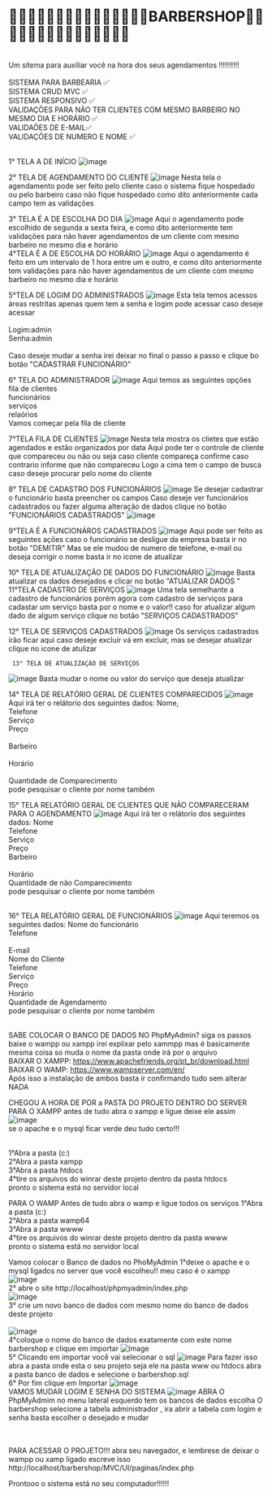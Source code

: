 <h1>🧔🏻‍🧔🏻‍🧔🏻‍💈💈💈🧔🏿🧔🏿🧔🏿BARBERSHOP🧔🏿🧔🏿🧔🏿💈💈💈🧔🏻‍🧔🏻‍🧔🏻</h1> <br>
Um sitema para auxiliar você na hora dos seus agendamentos !!!!!!!!!!
<br>
<br>
 SISTEMA PARA BARBEARIA ✅ <br>
 SISTEMA CRUD MVC ✅ <br>
 SISTEMA RESPONSIVO ✅  <br>
 VALIDAÇÕES PARA NÃO TER CLIENTES COM MESMO BARBEIRO  NO MESMO DIA E HORÁRIO ✅ <br>
 VALIDAÕES DE E-MAIL✅ <br>
 VALIDAÇÕES DE NUMERO E NOME ✅ <br>  
 <br>

 1° TELA A DE INÍCIO
![image](https://user-images.githubusercontent.com/55327081/205525628-e6595cba-6456-4a33-809c-adc82a7c20ae.png)
<br>

2° TELA DE AGENDAMENTO DO CLIENTE 
 ![image](https://user-images.githubusercontent.com/55327081/205525791-618b9487-0fde-4e44-864a-097a81bd48bd.png)
 Nesta tela o agendamento pode ser feito pelo cliente  caso o sistema  fique hospedado ou pelo barbeiro caso não fique hospedado
 como dito anteriormente cada campo tem as validações 
<br>

3° TELA É A DE ESCOLHA DO DIA 
![image](https://user-images.githubusercontent.com/55327081/205526026-204adbe7-7ae8-4946-94ce-b32754668779.png)
 Aqui o agendamento pode  escolhido de segunda a sexta feira, e como dito anteriormente tem validações 
 para não haver agendamentos de um cliente com mesmo  barbeiro no mesmo dia e horário 
 <br>
 4°TELA É A DE ESCOLHA DO HORÁRIO
 ![image](https://user-images.githubusercontent.com/55327081/205526212-d8b08359-316c-48b6-9f01-b33ef2e67a6e.png)
 Aqui o agendamento é feito em um intervalo de 1 hora entre um e outro, e como dito anteriormente tem validações 
 para não haver agendamentos de um cliente com mesmo  barbeiro no mesmo dia e horário 
   <br>
   
  5°TELA DE LOGIM DO ADMINISTRADOS
  ![image](https://user-images.githubusercontent.com/55327081/205526354-61865714-0cbf-4c7b-85ad-dbee006b1603.png)
  Esta tela temos acessos áreas restritas apenas quem tem a senha e logim pode  acessar
  caso deseje acessar<br>
  <BR>
  Logim:admin<br>
  Senha:admin<br>
  <br>
  Caso deseje mudar a senha irei deixar no final o passo a passo   e clique bo botão  "CADASTRAR FUNCIONÁRIO"
 <br>
 
 6° TELA DO ADMINISTRADOR
 ![image](https://user-images.githubusercontent.com/55327081/205526776-141cf471-659a-42cd-9c90-5902f9755c28.png)
 Aqui temos as seguintes opções<br> 
 fila de clientes<br>
 funcionários<br>
 serviços<br>
 relaórios<br>
 Vamos começar pela fila de cliente
 <br>
 
 7°TELA FILA DE CLIENTES 
 ![image](https://user-images.githubusercontent.com/55327081/205526990-df0468b3-d86e-42e8-8bae-87fb4e83744a.png)
  Nesta tela mostra os clietes que estão agendados e estão organizados por data 
  Aqui pode ter o controle de cliente que compareceu ou não ou seja caso cliente compareça confirme  caso contrario informe que não compareceu
  Logo a cima tem o campo de busca caso deseje procurar  pelo nome do cliente 
<br>
 
   8° TELA  DE CADASTRO DOS FUNCIONÁRIOS 
   ![image](https://user-images.githubusercontent.com/55327081/205527293-d918e994-d61b-4284-b116-8f5f1aa74ca7.png)
   Se desejar cadastrar o funcionário basta preencher os campos
   Caso deseje ver funcionários cadastrados ou fazer alguma alteração de dados clique no botão "FUNCIONÁRIOS CADASTRADOS"
   ![image](https://user-images.githubusercontent.com/55327081/205527659-d88be958-eb0d-4566-94fa-16ffce1bc392.png)
<br>
 
   9°TELA É A FUNCIONÁROS CADASTRADOS 
   ![image](https://user-images.githubusercontent.com/55327081/205527730-cb000a26-1fed-4753-af7a-892241ac6dc1.png)
   Aqui pode ser feito as seguintes ações caso o funcionário se desligue da empresa basta ir no botão "DEMITIR"
   Mas se ele mudou de numero de telefone, e-mail ou deseja corrigir o nome basta ir no icone de atualizar
 <br>
 
   10° TELA DE ATUALIZAÇÃO DE DADOS DO FUNCIONÁRIO 
    ![image](https://user-images.githubusercontent.com/55327081/205527884-da16d2b5-5b94-4236-afe6-1a6ba10a2a1b.png)
     Basta atualizar os dados desejados e clicar no botão  "ATUALIZAR DADOS "<br>
       11°TELA  CADASTRO DE SERVIÇOS 
     ![image](https://user-images.githubusercontent.com/55327081/205528062-4ccca383-fe78-4005-acc8-93e4d54a3e2a.png)
      Uma tela semelhante a cadastro de funcionários porém agora com cadastro de serviços 
      para cadastar um serviço basta por o nome e o valor!! caso  for atualizar algum dado de algum serviço clique no botão "SERVIÇOS CADASTRADOS"
      <br>
 
 12° TELA DE SERVIÇOS CADASTRADOS 
     ![image](https://user-images.githubusercontent.com/55327081/205528206-25106ad2-fe1c-4a3d-b34f-882e026ee970.png)
     Os serviços cadastrados irão ficar aqui caso deseje excluir vá em excluir, mas se desejar atualizar clique no icone de atulizar
           <br>

     13° TELA DE ATUALIZAÇÃO DE SERVIÇOS 
![image](https://user-images.githubusercontent.com/55327081/205528288-0678e72e-2495-468c-aa5c-5167e14cefb0.png)
Basta mudar o nome ou valor do serviço  que deseja atualizar
<br>
 
14° TELA DE RELATÓRIO GERAL DE CLIENTES COMPARECIDOS 
![image](https://user-images.githubusercontent.com/55327081/205528404-01f355be-c1ec-48bc-acb2-9a1be46fb171.png)
Aqui irá ter o relátorio dos seguintes dados:
Nome, <br>
Telefone <br> 
Serviço <br> 
Preço <br>	
Barbeiro <br>	
Horário <br>	
Quantidade de Comparecimento <br>
pode pesquisar o cliente por nome também 
 <br>
 
 15° TELA RELATÓRIO GERAL DE CLIENTES QUE NÃO COMPARECERAM  PARA O AGENDAMENTO 
![image](https://user-images.githubusercontent.com/55327081/205528658-1c4ac3b7-a7fe-41e6-87e0-4accce50598d.png)
Aqui irá ter o relátorio dos seguintes dados:
Nome <br>
Telefone <br> 
Serviço <br>
Preço <br>
Barbeiro <br>	
Horário	<br>
Quantidade de não Comparecimento<br>
pode pesquisar o cliente por nome também  
 <br>
 
16° TELA RELATÓRIO GERAL DE FUNCIONÁRIOS
![image](https://user-images.githubusercontent.com/55327081/205528782-d83a8242-9ba8-48ed-a479-6d1208f987b6.png)
Aqui teremos os seguintes dados:
Nome do funcionário<br>
Telefone <br>	
E-mail	<br>
Nome do Cliente <br>
Telefone <br>
Serviço	 <br>
Preço <br> 
Horário <br> 
Quantidade de Agendamento <br>
pode pesquisar o cliente por nome também  <br> 
 <br>
 

 SABE  COLOCAR O BANCO DE DADOS  NO PhpMyAdmin? siga os passos
 baixe o wampp ou xampp  irei explixar pelo xammpp mas é basicamente mesma coisa so muda o nome da pasta onde irá por o arquivo <BR> 
 BAIXAR O XAMPP: https://www.apachefriends.org/pt_br/download.html<BR>
 BAIXAR O WAMP: https://www.wampserver.com/en/ <BR>
 Após isso a instalação de ambos basta  ir confirmando tudo sem alterar NADA
 <br>
  
 CHEGOU A HORA DE POR a PASTA DO PROJETO DENTRO DO SERVER
 <br>
 PARA O XAMPP
 antes de tudo  abra o  xampp e ligue  deixe ele assim
 ![image](https://user-images.githubusercontent.com/55327081/205531399-0e6ff02a-0b9c-4b14-8b2d-ea82c3075f3e.png)<br>
   se o apache e o mysql  ficar verde deu tudo certo!!!<br>
<br>
 
 1°Abra a pasta (c:) <br>
 2°Abra a pasta xampp <br>
 3°Abra a pasta htdocs <br>
 4°tire os arquivos do winrar deste projeto dentro da pasta htdocs<br>
 pronto o sistema está  no servidor local
 <br>
 
 PARA O WAMP 
 Antes de tudo  abra o wamp e ligue todos os serviços
 1°Abra a pasta (c:) <br>
 2°Abra a pasta wamp64 <br>
 3°Abra a pasta wwww <br>
 4°tire os arquivos do winrar deste projeto dentro da pasta wwww<br>
 pronto o sistema está  no servidor local
 <br>
 
 
 Vamos colocar o  Banco de dados no PhoMyAdmin
1°deixe o apache e o mysql ligados no server que você escolheu!! meu caso é o xampp <br>
![image](https://user-images.githubusercontent.com/55327081/205532489-2ad5a0d9-2d60-452d-8d9e-dd1530df543f.png)
<br>
2° abre o site http://localhost/phpmyadmin/index.php <br>
![image](https://user-images.githubusercontent.com/55327081/205532427-61a0f249-9edd-43ce-8fcc-496300ff029c.png)
 <br>
 3° crie um novo banco de dados com mesmo nome do banco de dados deste projeto <br>  
 ![image](https://user-images.githubusercontent.com/55327081/205532656-228904fd-72a9-4a97-b955-3163312702bf.png)
 <br>
 4°coloque o nome do banco de dados exatamente com este nome barbershop  e clique em importar 
![image](https://user-images.githubusercontent.com/55327081/205533350-4bfd3e78-6939-4d27-9c7a-afe3a9952b4a.png) 
 <br>
 5° Clicando em importar você vai selecionar o sql
 ![image](https://user-images.githubusercontent.com/55327081/205533484-0ebb966a-eaa1-4f1d-baf7-84ea8b6bc711.png)
  Para fazer isso abra a pasta onde esta o seu projeto seja ele na pasta www ou htdocs abra a pasta banco de dados 
 e selecione o barbershop.sql
 <br>
 6° Por  fim clique em Importar
 ![image](https://user-images.githubusercontent.com/55327081/205533750-21e53685-be70-449a-b784-714b1280c9c8.png)
 <br>
 VAMOS MUDAR LOGIM E SENHA DO SISTEMA 
 ![image](https://user-images.githubusercontent.com/55327081/205530247-95cda104-576f-4991-aa2f-9c75c87e8724.png)
 ABRA O PhpMyAdmim
 no menu lateral esquerdo tem os bancos de dados escolha O barbershop 
 selecione a tabela administrador , ira abrir a tabela com logim e senha basta escolher o desejado e mudar 
  <br>
 <br>
 <br>
 
 PARA ACESSAR O PROJETO!!!
 abra seu navegador, e lembrese de deixar o wampp ou xamp ligado
 escreve  isso <br>
 http://localhost/barbershop/MVC/UI/paginas/index.php
 
 Prontooo o sistema está no seu computador!!!!!!

